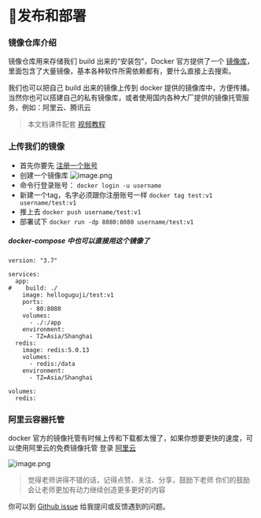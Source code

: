 # 🚚发布和部署

### 镜像仓库介绍

镜像仓库用来存储我们 build 出来的“安装包”，Docker 官方提供了一个 [镜像库](https://hub.docker.com/)，里面包含了大量镜像，基本各种软件所需依赖都有，要什么直接上去搜索。

我们也可以把自己 build 出来的镜像上传到 docker 提供的镜像库中，方便传播。
当然你也可以搭建自己的私有镜像库，或者使用国内各种大厂提供的镜像托管服务，例如：阿里云、腾讯云

> 本文档课件配套 [视频教程](https://www.bilibili.com/video/BV11L411g7U1?p=7)

### 上传我们的镜像

- 首先你要先 [注册一个账号](https://hub.docker.com/)
- 创建一个镜像库
  ![image.png](https://cos.easydoc.net/46901064/files/kv9a2wty.png)
- 命令行登录账号：
  `docker login -u username`
- 新建一个tag，名字必须跟你注册账号一样
  `docker tag test:v1 username/test:v1`
- 推上去
  `docker push username/test:v1`
- 部署试下
  `docker run -dp 8080:8080 username/test:v1`

##### docker-compose 中也可以直接用这个镜像了

```
version: "3.7"

services:
  app:
#    build: ./
    image: helloguguji/test:v1
    ports:
      - 80:8080
    volumes:
      - ./:/app
    environment:
      - TZ=Asia/Shanghai
  redis:
    image: redis:5.0.13
    volumes:
      - redis:/data
    environment:
      - TZ=Asia/Shanghai

volumes:
  redis:
```

### 阿里云容器托管

docker 官方的镜像托管有时候上传和下载都太慢了，如果你想要更快的速度，可以使用阿里云的免费镜像托管
登录 [阿里云](https://www.aliyun.com/)

![image.png](https://cos.easydoc.net/46901064/files/kv9dqxuo.png)

> 觉得老师讲得不错的话，记得点赞、关注、分享，鼓励下老师
> 你们的鼓励会让老师更加有动力继续创造更多更好的内容

你可以到 [Github issue](https://github.com/gzyunke/test-docker/issues) 给我提问或反馈遇到的问题。